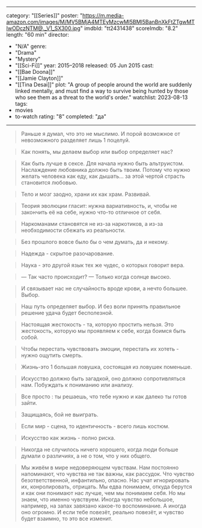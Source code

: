 
---
category: "[[Series]]"
poster: "https://m.media-amazon.com/images/M/MV5BMjA4MTEyMzcwMl5BMl5BanBnXkFtZTgwMTIwODczNTM@._V1_SX300.jpg"
imdbId: "tt2431438"
scoreImdb: "8.2"
length: "60 min"
director: 
  - "N/A"
genre: 
  - "Drama"
  - "Mystery"
  - "[[Sci-Fi]]"
year: 2015–2018
released: 05 Jun 2015
cast: 
  - "[[Bae Doona]]"
  - "[[Jamie Clayton]]"
  - "[[Tina Desai]]"
plot: "A group of people around the world are suddenly linked mentally, and must find a way to survive being hunted by those who see them as a threat to the world's order."
watchlist: 2023-08-13
tags: 
  - movies
  - to-watch
rating: "8"
completed: "да"
---
> Раньше я думал, что это не мыслимо. И порой возможное от невозможного разделяет лишь 1 поцелуй.

> Как понять, мы делаем выбор или выбор определяет нас?

> Как быть лучше в сексе.
> Для начала нужно быть альтруистом. Наслаждение любовника должно быть твоим. Потому что нужно  желать человека как еду, как дышать... за этой чертой страсть становится любовью.

> Тело и мозг заодно, храни их как храм. Развивай.

> Теория эволюции гласит: нужна вариативность, и, чтобы не закончить её на себе, нужно что-то отличное от себя.

> Наркоманами становятся не из-за наркотиков, а из-за необходимости сбежать из реальности.

> Без прошлого вовсе было бы о чем думать, да и некому.

> Надежда - скрытое разочарование.

> Наука - это другой язык тех же чудес, о которых говорит вера.

> — Так часто происходит?
> — Только когда солнце высоко.

> И связывает нас не случайность вроде крови, а нечто большее. Выбор.

> Наш путь определяет выбор. И без воли принять правильное решение удача будет бесполезной.

> Настоящая жестокость - та, которую простить нельзя. Это жестокость, которую мы проявляем к себе, когда боимся быть собой.

> Чтобы перестать чувствовать эмоции, перестать их хотеть - нужно ощутить смерть.

> Жизнь-это 1 большая ловушка, состоящая из ловушек поменьше.

> Искусство должно быть загадкой, оно должно сопротивляться нам. Побуждать к пониманию или анализу.

> Все просто : ты решаешь, что тебе нужно и как далеко ты готов зайти.

> Защищаясь, бой не выиграть.

> Если мир - сцена, то идентичность - всего лишь костюм.

> Искусство как жизнь - полно риска.

> Никогда не случилось ничего хорошего, когда люди больше думали о различиях, а не о том, что у них общего.

> Мы живём в мире недоверяющем чувствам. Нам постоянно напоминают, что чувства не так важны, как рассудок. Что чувство безответственной, инфантильно, опасно. Нас учат игнорировать их, конролировать, отрицать. Мы едва понимаем, откуда берутся и как они понимают нас лучше, чем мы понимаем себя. Но мы знаем, что именно чувствуем. Иногда чувство небольшое, например, на запах завязано какое-то воспоминание. А иногда оно огромно. И если тебе повезёт, реально повезёт, и чувство будет взаимно, то это все изменит.